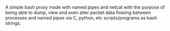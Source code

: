 A simple bash proxy made with named pipes and netcat with the purpose of being able to dump, view and even alter packet data
flowing between processes and named pipes via C, python, etc scripts/programs as bash strings.
